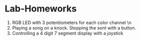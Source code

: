 # Lab-Homeworks

1) RGB LED with 3 potentiometers for each color channel \n
2) Playing a song on a knock. Stopping the sont with a button.
3) Controlling a 4 digit 7 segment display with a joystick
